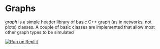 # Graphs
*graph* is a simple header library of basic C++ graph (as in networks, not plots) classes.
A couple of basic classes are implemented that allow most other graph types to be simulated

[![Run on Repl.it](https://repl.it/@OopsOverflow/graphs)](https://repl.it/@OopsOverflow/graphs)
